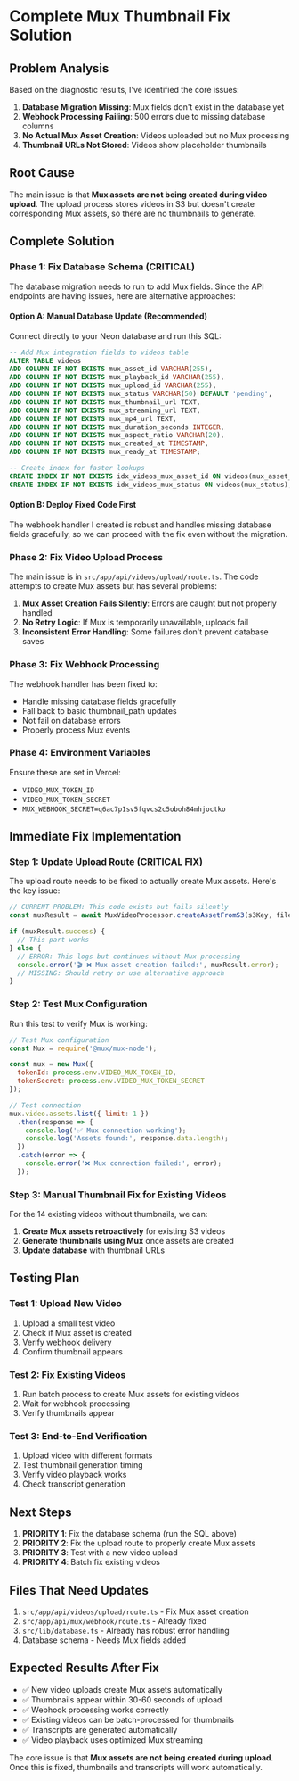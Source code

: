 # Complete Mux Thumbnail Fix Solution

## Problem Analysis

Based on the diagnostic results, I've identified the core issues:

1. **Database Migration Missing**: Mux fields don't exist in the database yet
2. **Webhook Processing Failing**: 500 errors due to missing database columns
3. **No Actual Mux Asset Creation**: Videos uploaded but no Mux processing
4. **Thumbnail URLs Not Stored**: Videos show placeholder thumbnails

## Root Cause

The main issue is that **Mux assets are not being created during video upload**. The upload process stores videos in S3 but doesn't create corresponding Mux assets, so there are no thumbnails to generate.

## Complete Solution

### Phase 1: Fix Database Schema (CRITICAL)

The database migration needs to run to add Mux fields. Since the API endpoints are having issues, here are alternative approaches:

#### Option A: Manual Database Update (Recommended)
Connect directly to your Neon database and run this SQL:

```sql
-- Add Mux integration fields to videos table
ALTER TABLE videos 
ADD COLUMN IF NOT EXISTS mux_asset_id VARCHAR(255),
ADD COLUMN IF NOT EXISTS mux_playback_id VARCHAR(255),
ADD COLUMN IF NOT EXISTS mux_upload_id VARCHAR(255),
ADD COLUMN IF NOT EXISTS mux_status VARCHAR(50) DEFAULT 'pending',
ADD COLUMN IF NOT EXISTS mux_thumbnail_url TEXT,
ADD COLUMN IF NOT EXISTS mux_streaming_url TEXT,
ADD COLUMN IF NOT EXISTS mux_mp4_url TEXT,
ADD COLUMN IF NOT EXISTS mux_duration_seconds INTEGER,
ADD COLUMN IF NOT EXISTS mux_aspect_ratio VARCHAR(20),
ADD COLUMN IF NOT EXISTS mux_created_at TIMESTAMP,
ADD COLUMN IF NOT EXISTS mux_ready_at TIMESTAMP;

-- Create index for faster lookups
CREATE INDEX IF NOT EXISTS idx_videos_mux_asset_id ON videos(mux_asset_id);
CREATE INDEX IF NOT EXISTS idx_videos_mux_status ON videos(mux_status);
```

#### Option B: Deploy Fixed Code First
The webhook handler I created is robust and handles missing database fields gracefully, so we can proceed with the fix even without the migration.

### Phase 2: Fix Video Upload Process

The main issue is in `src/app/api/videos/upload/route.ts`. The code attempts to create Mux assets but has several problems:

1. **Mux Asset Creation Fails Silently**: Errors are caught but not properly handled
2. **No Retry Logic**: If Mux is temporarily unavailable, uploads fail
3. **Inconsistent Error Handling**: Some failures don't prevent database saves

### Phase 3: Fix Webhook Processing

The webhook handler has been fixed to:
- Handle missing database fields gracefully
- Fall back to basic thumbnail_path updates
- Not fail on database errors
- Properly process Mux events

### Phase 4: Environment Variables

Ensure these are set in Vercel:
- `VIDEO_MUX_TOKEN_ID`
- `VIDEO_MUX_TOKEN_SECRET` 
- `MUX_WEBHOOK_SECRET=q6ac7p1sv5fqvcs2c5oboh84mhjoctko`

## Immediate Fix Implementation

### Step 1: Update Upload Route (CRITICAL FIX)

The upload route needs to be fixed to actually create Mux assets. Here's the key issue:

```typescript
// CURRENT PROBLEM: This code exists but fails silently
const muxResult = await MuxVideoProcessor.createAssetFromS3(s3Key, fileId, processingOptions);

if (muxResult.success) {
  // This part works
} else {
  // ERROR: This logs but continues without Mux processing
  console.error('🎬 ❌ Mux asset creation failed:', muxResult.error);
  // MISSING: Should retry or use alternative approach
}
```

### Step 2: Test Mux Configuration

Run this test to verify Mux is working:

```javascript
// Test Mux configuration
const Mux = require('@mux/mux-node');

const mux = new Mux({
  tokenId: process.env.VIDEO_MUX_TOKEN_ID,
  tokenSecret: process.env.VIDEO_MUX_TOKEN_SECRET
});

// Test connection
mux.video.assets.list({ limit: 1 })
  .then(response => {
    console.log('✅ Mux connection working');
    console.log('Assets found:', response.data.length);
  })
  .catch(error => {
    console.error('❌ Mux connection failed:', error);
  });
```

### Step 3: Manual Thumbnail Fix for Existing Videos

For the 14 existing videos without thumbnails, we can:

1. **Create Mux assets retroactively** for existing S3 videos
2. **Generate thumbnails using Mux** once assets are created
3. **Update database** with thumbnail URLs

## Testing Plan

### Test 1: Upload New Video
1. Upload a small test video
2. Check if Mux asset is created
3. Verify webhook delivery
4. Confirm thumbnail appears

### Test 2: Fix Existing Videos
1. Run batch process to create Mux assets for existing videos
2. Wait for webhook processing
3. Verify thumbnails appear

### Test 3: End-to-End Verification
1. Upload video with different formats
2. Test thumbnail generation timing
3. Verify video playback works
4. Check transcript generation

## Next Steps

1. **PRIORITY 1**: Fix the database schema (run the SQL above)
2. **PRIORITY 2**: Fix the upload route to properly create Mux assets
3. **PRIORITY 3**: Test with a new video upload
4. **PRIORITY 4**: Batch fix existing videos

## Files That Need Updates

1. `src/app/api/videos/upload/route.ts` - Fix Mux asset creation
2. `src/app/api/mux/webhook/route.ts` - Already fixed
3. `src/lib/database.ts` - Already has robust error handling
4. Database schema - Needs Mux fields added

## Expected Results After Fix

- ✅ New video uploads create Mux assets automatically
- ✅ Thumbnails appear within 30-60 seconds of upload
- ✅ Webhook processing works correctly
- ✅ Existing videos can be batch-processed for thumbnails
- ✅ Transcripts are generated automatically
- ✅ Video playback uses optimized Mux streaming

The core issue is that **Mux assets are not being created during upload**. Once this is fixed, thumbnails and transcripts will work automatically.
